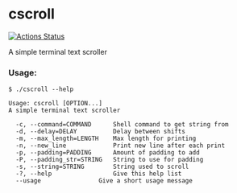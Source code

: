 # cscroll
[![Actions Status](https://github.com/cdubthecoolcat/cscroll/workflows/Build/badge.svg)](https://github.com/cdubthecoolcat/cscroll/actions)

A simple terminal text scroller

### Usage:

```
$ ./cscroll --help

Usage: cscroll [OPTION...] 
A simple terminal text scroller

  -c, --command=COMMAND      Shell command to get string from
  -d, --delay=DELAY          Delay between shifts
  -m, --max_length=LENGTH    Max length for printing
  -n, --new_line             Print new line after each print
  -p, --padding=PADDING      Amount of padding to add
  -P, --padding_str=STRING   String to use for padding
  -s, --string=STRING        String used to scroll
  -?, --help                 Give this help list
  --usage                Give a short usage message
```
